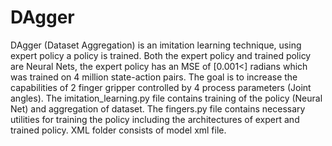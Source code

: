 # DAgger

DAgger (Dataset Aggregation) is an imitation learning technique, using expert policy a policy is trained. Both the expert policy and trained policy are Neural Nets, the expert policy has an MSE of [0.001<] radians which was trained on 4 million state-action pairs. The goal is to increase the capabilities of 2 finger gripper controlled by 4 process parameters (Joint angles).
The imitation_learning.py file contains training of the policy (Neural Net) and aggregation of dataset.
The fingers.py file contains necessary utilities for training the policy including the architectures of expert and trained policy.
XML folder consists of model xml file.
